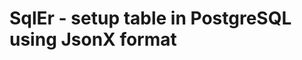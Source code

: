 SqlEr - setup table in PostgreSQL using JsonX format
====================================================


